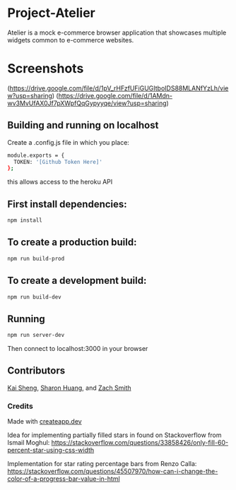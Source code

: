 # Project-Atelier

Atelier is a mock e-commerce browser application that showcases multiple widgets common to e-commerce websites.

# Screenshots

(https://drive.google.com/file/d/1pV_rHFzfUFiGUGItboIDS88MLANfYzLh/view?usp=sharing) (https://drive.google.com/file/d/1AMdn-wv3MvUfAX0Jf7pXWpfQqGypyyqe/view?usp=sharing)

## Building and running on localhost

Create a .config.js file in which you place:
``` sh
module.exports = {
  TOKEN: '[Github Token Here]'
};
```
this allows access to the heroku API

## First install dependencies:

```sh
npm install
```

## To create a production build:

```sh
npm run build-prod
```

## To create a development build:

```sh
npm run build-dev
```

## Running

```sh
npm run server-dev
```
Then connect to localhost:3000 in your browser

## Contributors

[Kai Sheng](https://github.com/maestrokyles), [Sharon Huang](https://github.com/sharonhw888), and [Zach Smith](https://github.com/Zach-Smith1 )

### Credits

Made with [createapp.dev](https://createapp.dev/)

Idea for implementing partially filled stars in found on Stackoverflow from Ismail Moghul: https://stackoverflow.com/questions/33858426/only-fill-60-percent-star-using-css-width

Implementation for star rating percentage bars from Renzo Calla: https://stackoverflow.com/questions/45507970/how-can-i-change-the-color-of-a-progress-bar-value-in-html
